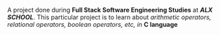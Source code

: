 A project done during **Full Stack Software Engineering Studies** at _**ALX SCHOOL**_. This particular project is to learn about *arithmetic operators, relational operators, boolean operators, etc, in* **C language**

